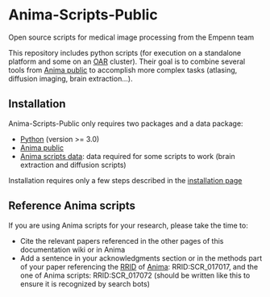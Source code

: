 # Anima-Scripts-Public
Open source scripts for medical image processing from the Empenn team

This repository includes python scripts (for execution on a standalone platform and some on an [OAR](https://oar.imag.fr) cluster). Their goal is to combine several tools from [Anima public](https://github.com/Inria-Visages/Anima-Public/) to accomplish more complex tasks (atlasing, diffusion imaging, brain extraction...).

## Installation

Anima-Scripts-Public only requires two packages and a data package:
- [Python](https://www.python.org) (version >= 3.0)
- [Anima public](https://github.com/Inria-Visages/Anima-Public/)
- [Anima scripts data](https://github.com/Inria-Visages/Anima-Scripts-Data-Public): data required for some scripts to work (brain extraction and diffusion scripts)

Installation requires only a few steps described in the [installation page](https://github.com/Inria-Visages/Anima-Scripts-Public/wiki/Installation)

## Reference Anima scripts

If you are using Anima scripts for your research, please take the time to:

- Cite the relevant papers referenced in the other pages of this documentation wiki or in Anima
- Add a sentence in your acknowledgments section or in the methods part of your paper referencing the [RRID](https://rrid.org) of [Anima](https://github.com/Inria-Visages/Anima-Public): RRID:SCR_017017, and the one of Anima scripts: RRID:SCR_017072 (should be written like this to ensure it is recognized by search bots)
